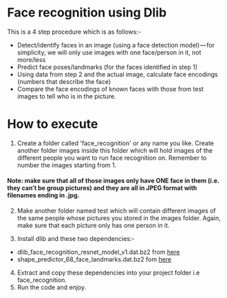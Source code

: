 # Face recognition using Dlib

This is a 4 step procedure which is as follows:-
* Detect/identify faces in an image (using a face detection model) — for simplicity, we will only use images with one face/person in it, not more/less
* Predict face poses/landmarks (for the faces identified in step 1)
* Using data from step 2 and the actual image, calculate face encodings (numbers that describe the face)
* Compare the face encodings of known faces with those from test images to tell who is in the picture.

# How to execute 

1. Create a folder called 'face_recognition' or any name you like. Create another folder images inside this folder which will hold images of the different people you want to run face recognition on. Remember to number the images starting from 1.
#### Note: make sure that all of those images only have ONE face in them (i.e. they can’t be group pictures) and they are all in JPEG format with filenames ending in .jpg.

2. Make another folder named test which will contain different images of the same people whose pictures you stored in the images folder. Again, make sure that each picture only has one person in it.

3. Install dlib and these two dependencies:-
* dlib_face_recognition_resnet_model_v1.dat.bz2 from [here]("dlib.net/files/dlib_face_recognition_resnet_model_v1.dat.bz2")
* shape_predictor_68_face_landmarks.dat.bz2 fom [here]("dlib.net/files/shape_predictor_68_face_landmarks.dat.bz2")

4. Extract and copy these dependencies into your project folder i.e face_recognition.
5. Run the code and enjoy.

